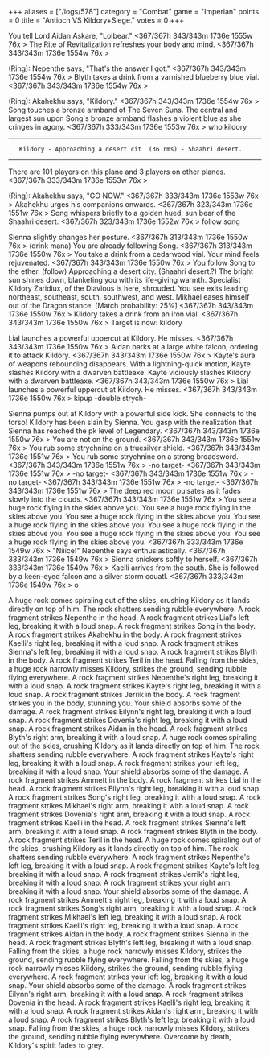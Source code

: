 +++
aliases = ["/logs/578"]
category = "Combat"
game = "Imperian"
points = 0
title = "Antioch VS Kildory+Siege."
votes = 0
+++

You tell Lord Aidan Askare, \"Lolbear.\"
<367/367h 343/343m 1736e 1555w 76x <ebpp> <bd>> 
The Rite of Revitalization refreshes your body and mind.
<367/367h 343/343m 1736e 1554w 76x <ebpp> <bd>> 

(Ring): Nepenthe says, \"That\'s the answer I got.\"
<367/367h 343/343m 1736e 1554w 76x <ebpp> <bd>> 
Blyth takes a drink from a varnished blueberry blue vial.
<367/367h 343/343m 1736e 1554w 76x <ebpp> <bd>> 

(Ring): Akahekhu says, \"Kildory.\"
<367/367h 343/343m 1736e 1554w 76x <ebpp> <bd>> 
Song touches a bronze armband of The Seven Suns.
The central and largest sun upon Song\'s bronze armband flashes a violent blue 
as she cringes in agony.
<367/367h 333/343m 1736e 1553w 76x <ebpp> <bd>> who kildory

-------------------------------------------------------------------------------
       Kildory - Approaching a desert cit  (36 rms) - Shaahri desert.
-------------------------------------------------------------------------------
There are 101 players on this plane and 3 players on other planes.
<367/367h 333/343m 1736e 1553w 76x <ebpp> <bd>> 

(Ring): Akahekhu says, \"GO NOW.\"
<367/367h 333/343m 1736e 1553w 76x <ebpp> <bd>> 
Akahekhu urges his companions onwards.
<367/367h 323/343m 1736e 1551w 76x <ebpp> <bd>> 
Song whispers briefly to a golden hued, sun bear of the Shaahri desert.
<367/367h 323/343m 1736e 1552w 76x <ebpp> <bd>> follow song

Sienna slightly changes her posture.
<367/367h 313/343m 1736e 1550w 76x <ebpp> <bd>> (drink mana) 
You are already following Song.
<367/367h 313/343m 1736e 1550w 76x <ebpp> <bd>> 
You take a drink from a cedarwood vial.
Your mind feels rejuvenated.
<367/367h 343/343m 1736e 1550w 76x <ebpp> <bd>> 
You follow Song to the ether. (follow)
Approaching a desert city. (Shaahri desert.?)
The bright sun shines down, blanketing you with its life-giving warmth. 
Specialist Kildory Zaridiux, of the Diavlous is here, shrouded. You see exits 
leading northeast, southeast, south, southwest, and west.
Mikhael eases himself out of the Dragon stance.
[Match probability: 25%]
<367/367h 343/343m 1736e 1550w 76x <ebpp> <bd>> 
Kildory takes a drink from an iron vial.
<367/367h 343/343m 1736e 1550w 76x <ebpp> <bd>> Target is now: kildory

Lial launches a powerful uppercut at Kildory.
He misses.
<367/367h 343/343m 1736e 1550w 76x <ebpp> <bd>> 
Aidan barks at a large white falcon, ordering it to attack Kildory.
<367/367h 343/343m 1736e 1550w 76x <ebpp> <bd>> 
Kayte\'s aura of weapons rebounding disappears.
With a lightning-quick motion, Kayte slashes Kildory with a dwarven battleaxe.
Kayte viciously slashes Kildory with a dwarven battleaxe.
<367/367h 343/343m 1736e 1550w 76x <ebpp> <bd>> 
Lial launches a powerful uppercut at Kildory.
He misses.
<367/367h 343/343m 1736e 1550w 76x <ebpp> <bd>> kipup
-double strych-

Sienna pumps out at Kildory with a powerful side kick.
She connects to the torso!
Kildory has been slain by Sienna.
You gasp with the realization that Sienna has reached the pk level of 
Legendary.
<367/367h 343/343m 1736e 1550w 76x <ebpp> <bd>> 
You are not on the ground.
<367/367h 343/343m 1736e 1551w 76x <ebpp> <bd>> 
You rub some strychnine on a truesilver shield.
<367/367h 343/343m 1736e 1551w 76x <ebpp> <bd>> 
You rub some strychnine on a strong broadsword.
<367/367h 343/343m 1736e 1551w 76x <ebpp> <bd>> 
-no target-
<367/367h 343/343m 1736e 1551w 76x <ebpp> <bd>> 
-no target-
<367/367h 343/343m 1736e 1551w 76x <ebpp> <bd>> 
-no target-
<367/367h 343/343m 1736e 1551w 76x <ebpp> <bd>> 
-no target-
<367/367h 343/343m 1736e 1551w 76x <ebpp> <bd>> 
The deep red moon pulsates as it fades slowly into the clouds.
<367/367h 343/343m 1736e 1551w 76x <ebpp> <bd>> 
You see a huge rock flying in the skies above you.
You see a huge rock flying in the skies above you.
You see a huge rock flying in the skies above you.
You see a huge rock flying in the skies above you.
You see a huge rock flying in the skies above you.
You see a huge rock flying in the skies above you.
You see a huge rock flying in the skies above you.
<367/367h 333/343m 1736e 1549w 76x <ebpp> <bd>> 
\"Niiice!\" Nepenthe says enthusiastically.
<367/367h 333/343m 1736e 1549w 76x <ebpp> <bd>> 
Sienna snickers softly to herself.
<367/367h 333/343m 1736e 1549w 76x <ebpp> <bd>> 
Kaelli arrives from the south.
She is followed by a keen-eyed falcon and a silver storm couatl.
<367/367h 333/343m 1736e 1549w 76x <ebpp> <bd>> o

A huge rock comes spiraling out of the skies, crushing Kildory as it lands 
directly on top of him. The rock shatters sending rubble everywhere.
A rock fragment strikes Nepenthe in the head.
A rock fragment strikes Lial\'s left leg, breaking it with a loud snap.
A rock fragment strikes Song in the body.
A rock fragment strikes Akahekhu in the body.
A rock fragment strikes Kaelli\'s right leg, breaking it with a loud snap.
A rock fragment strikes Sienna\'s left leg, breaking it with a loud snap.
A rock fragment strikes Blyth in the body.
A rock fragment strikes Teril in the head.
Falling from the skies, a huge rock narrowly misses Kildory, strikes the 
ground, sending rubble flying everywhere.
A rock fragment strikes Nepenthe\'s right leg, breaking it with a loud snap.
A rock fragment strikes Kayte\'s right leg, breaking it with a loud snap.
A rock fragment strikes Jerrik in the body.
A rock fragment strikes you in the body, stunning you.
Your shield absorbs some of the damage.
A rock fragment strikes Eilynn\'s right leg, breaking it with a loud snap.
A rock fragment strikes Dovenia\'s right leg, breaking it with a loud snap.
A rock fragment strikes Aidan in the head.
A rock fragment strikes Blyth\'s right arm, breaking it with a loud snap.
A huge rock comes spiraling out of the skies, crushing Kildory as it lands 
directly on top of him. The rock shatters sending rubble everywhere.
A rock fragment strikes Kayte\'s right leg, breaking it with a loud snap.
A rock fragment strikes your left leg, breaking it with a loud snap.
Your shield absorbs some of the damage.
A rock fragment strikes Ammett in the body.
A rock fragment strikes Lial in the head.
A rock fragment strikes Eilynn\'s right leg, breaking it with a loud snap.
A rock fragment strikes Song\'s right leg, breaking it with a loud snap.
A rock fragment strikes Mikhael\'s right arm, breaking it with a loud snap.
A rock fragment strikes Dovenia\'s right arm, breaking it with a loud snap.
A rock fragment strikes Kaelli in the head.
A rock fragment strikes Sienna\'s left arm, breaking it with a loud snap.
A rock fragment strikes Blyth in the body.
A rock fragment strikes Teril in the head.
A huge rock comes spiraling out of the skies, crushing Kildory as it lands 
directly on top of him. The rock shatters sending rubble everywhere.
A rock fragment strikes Nepenthe\'s left leg, breaking it with a loud snap.
A rock fragment strikes Kayte\'s left leg, breaking it with a loud snap.
A rock fragment strikes Jerrik\'s right leg, breaking it with a loud snap.
A rock fragment strikes your right arm, breaking it with a loud snap.
Your shield absorbs some of the damage.
A rock fragment strikes Ammett\'s right leg, breaking it with a loud snap.
A rock fragment strikes Song\'s right arm, breaking it with a loud snap.
A rock fragment strikes Mikhael\'s left leg, breaking it with a loud snap.
A rock fragment strikes Kaelli\'s right leg, breaking it with a loud snap.
A rock fragment strikes Aidan in the body.
A rock fragment strikes Sienna in the head.
A rock fragment strikes Blyth\'s left leg, breaking it with a loud snap.
Falling from the skies, a huge rock narrowly misses Kildory, strikes the 
ground, sending rubble flying everywhere.
Falling from the skies, a huge rock narrowly misses Kildory, strikes the 
ground, sending rubble flying everywhere.
A rock fragment strikes your left leg, breaking it with a loud snap.
Your shield absorbs some of the damage.
A rock fragment strikes Eilynn\'s right arm, breaking it with a loud snap.
A rock fragment strikes Dovenia in the head.
A rock fragment strikes Kaelli\'s right leg, breaking it with a loud snap.
A rock fragment strikes Aidan\'s right arm, breaking it with a loud snap.
A rock fragment strikes Blyth\'s left leg, breaking it with a loud snap.
Falling from the skies, a huge rock narrowly misses Kildory, strikes the 
ground, sending rubble flying everywhere.
Overcome by death, Kildory\'s spirit fades to grey.
